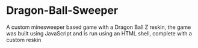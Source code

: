 # Dragon-Ball-Sweeper
A custom minesweeper based game with a Dragon Ball Z reskin, the game was built using JavaScript and is run using an HTML shell,
complete with a custom reskin
